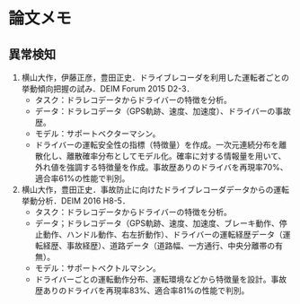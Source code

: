 # 論文メモ

## 異常検知
 
1. 横山大作，伊藤正彦，豊田正史．ドライブレコーダを利用した運転者ごとの挙動傾向把握の試み．DEIM Forum 2015 D2-3．
	- タスク：ドラレコデータからドライバーの特徴を分析。
	- データ：ドラレコデータ（GPS軌跡、速度、加速度）、ドライバーの事故歴。
	- モデル：サポートベクターマシン。
	- ドライバーの運転安全性の指標（特徴量）を作成。一次元連続分布を離散化し、離散確率分布としてモデル化。確率に対する情報量を用いて、外れ値を強調する特徴量を作成。事故歴ありのドライバを再現率70%、適合率61%の性能で判別。
1. 横山大作，豊田正史．事故防止に向けたドライブレコーダデータからの運転挙動分析．DEIM 2016 H8-5．
	- タスク：ドラレコデータからドライバーの特徴を分析。
	- データ；ドラレコデータ（GPS軌跡、速度、加速度、ブレーキ動作、停止動作、ハンドル動作、右左折動作）、ドライバーの運転経歴データ（運転経歴、事故経歴）、道路データ（道路幅、一方通行、中央分離帯の有無）。
	- モデル：サポートベクトルマシン。
	- ドライバーごとの運転動作分布、運転環境などから特徴量を設計。事故歴ありのドライバを再現率83%、適合率81%の性能で判別。